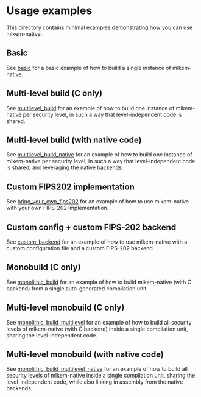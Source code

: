 [//]: # (SPDX-License-Identifier: CC-BY-4.0)

# Usage examples

This directory contains minimal examples demonstrating how you can use mlkem-native.

## Basic

See [basic](basic) for a basic example of how to build a single instance of mlkem-native.

## Multi-level build (C only)

See [multilevel_build](multilevel_build) for an example of how to build one instance of mlkem-native per security level,
in such a way that level-independent code is shared.

## Multi-level build (with native code)

See [multilevel_build_native](multilevel_build_native) for an example of how to build one instance of mlkem-native per
security level, in such a way that level-independent code is shared, and leveraging the native backends.

## Custom FIPS202 implementation

See [bring_your_own_fips202](bring_your_own_fips202) for an example of how to use mlkem-native with your own FIPS-202
implementation.

## Custom config + custom FIPS-202 backend

See [custom_backend](custom_backend) for an example of how to use mlkem-native with a custom configuration file and a
custom FIPS-202 backend.

## Monobuild (C only)

See [monolithic_build](monolithic_build) for an example of how to build mlkem-native (with C backend) from a single
auto-generated compilation unit.

## Multi-level monobuild (C only)

See [monolithic_build_multilevel](monolithic_build_multilevel) for an example of how to build all security levels of
mlkem-native (with C backend) inside a single compilation unit, sharing the level-independent code.

## Multi-level monobuild (with native code)

See [monolithic_build_multilevel_native](monolithic_build_multilevel_native) for an example of how to build all security
levels of mlkem-native inside a single compilation unit, sharing the level-independent code, while also linking in assembly
from the native backends.
